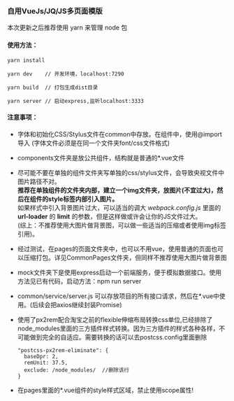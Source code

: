 ### 自用VueJs/JQ/JS多页面模版

本次更新之后推荐使用 yarn 来管理 node 包
  
#### 使用方法：

    yarn install

    yarn dev    // 开发环境，localhost:7290
    
    yarn build  // 打包生成dist目录
    
    yarn server // 启动express,监听localhost:3333

#### 注意事项：

  - 字体和初始化CSS/Stylus文件在common中存放。在组件中，使用@import导入
  (字体文件必须是在同一个文件夹font/css文件格式)
  -  components文件夹是放公共组件，结构就是普通的*.vue文件
  - 尽可能不要在单独的组件文件夹写单独的css/stylus文件，会导致央视文件中图片路径不对。 \
  **推荐在单独组件的文件夹内部，建立一个img文件夹，放图片(不宜过大)，然后在组件的style标签内部引入图片。** \
  如果样式中引入背景图片过大，可以适当的调大 *webpack.config.js* 里面的 __url-loader__ 的 __limit__ 的参数，但是这样做或许会让你的JS文件过大。\
  (综上：不推荐使用大图片做背景图，可以做一些适当的压缩或者使用img标签引用)。
  -  经过测试，在pages的页面文件夹中，也可以不用vue，使用普通的页面也可以压缩打包。详见CommonPages文件夹，但同样不推荐使用大图片做背景图
  -  mock文件夹下是使用express启动一个前端服务，便于模拟数据接口。使用方法见已有代码，启动方法：npm run server
  -  common/service/server.js 可以存放项目的所有接口请求，然后在*.vue中使用。(后续会把axios继续封装Promise)
  - 使用了px2rem配合淘宝之前的flexible伸缩布局转换css单位,已经排除了node_modules里面的三方插件样式转换。因为三方插件的样式各种各样，不可能做到完全的自适应。需要转换的话可以去postcss.config里面删除

        "postcss-px2rem-eliminate": {
          baseDpr: 2,
          remUnit: 37.5,
          exclude: /node_modules/  //删除该行
        }
        
  - 在pages里面的*.vue组件的style样式区域，禁止使用scope属性!

